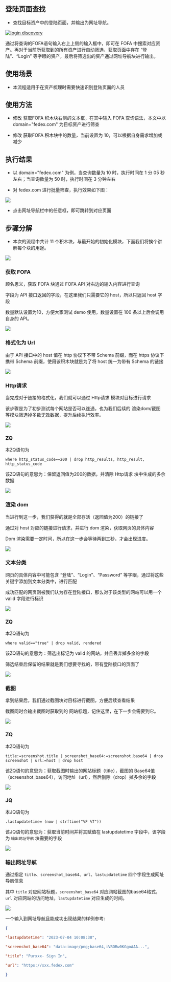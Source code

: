 ## 登陆页面查找
- 查找目标资产中的登陆页面，并输出为网址导航。

[![login discovery](https://store.fofa.info/fofahub/doc/video/login_discovery_20230719.jpg)](https://store.fofa.info/fofahub/doc/video/%E7%8B%AC%E7%AB%8BIP%E7%AD%9B%E9%80%89_20230706.mp4)


通过将查询的FOFA语句输入右上上侧的输入框中，即可在 FOFA 中搜索对应资产。再对于当前所获取到的所有资产进行自动筛选，获取页面中存在 “登陆”、“Login” 等字眼的资产，最后将筛选出的资产通过网址导航块进行输出。



## 使用场景
- 本流程适用于在资产梳理时需要快速识别登陆页面的人员


## 使用方法
- 修改 获取FOFA 积木块右侧的文本框，在其中输入 FOFA 查询语法，本文中以 domain="fedex.com" 为目标资产进行筛查

- 修改 获取FOFA 积木块中的数量，当前设置为 10，可以根据自身需求增加或减少


## 执行结果
- 以 domain="fedex.com" 为例，当查询数量为 10 时，执行时间在 1 分 05 秒左右；当查询数量为 50 时，执行时间在 3 分钟左右

- 对 fedex.com 进行批量筛查，执行效果如下图：

![](../../Storage/Fofahub/Fofahub_ZH/login_discovery1.png)

- 点击网址导航栏中的任意框，即可跳转到对应页面




## 步骤分解
- 本次的流程中共计 11 个积木块，与最开始的初始化模块，下面我们将挨个讲解每个块的用途。

![](../../Storage/Fofahub/Fofahub_ZH/login_discovery2.png)

### 获取 FOFA

顾名思义，获取 FOFA 块通过 FOFA API 对右边的输入内容进行查询

字段为 API 接口返回的字段，在这里我们只需要它的 host，所以只返回 host 字段

数量默认设置为10，方便大家测试 demo 使用，数量设置在 100 条以上后会调用自身的 API。

![](../../Storage/Fofahub/Fofahub_ZH/login_discovery3.png)

### 格式化为 Url
由于 API 接口中的 host 值在 http 协议下不带 Schema 前缀，而在 https 协议下携带 Schema 前缀，使用该积木块就是为了将 host 统一为带有 Schema 的链接

![](../../Storage/Fofahub/Fofahub_ZH/login_discovery4.png)

### Http请求

当完成对于链接的格式化，我们就可以通过 Http请求 模块对目标进行请求

该步骤是为了初步测试每个网站是否可以连通，也为我们后续的 渲染dom/截图 等模块筛选掉多数无效数据，提升后续执行效率。

![](../../Storage/Fofahub/Fofahub_ZH/login_discovery5.png)

### ZQ
本ZQ语句为 
```
where http_status_code==200 | drop http_results, http_result, http_status_code
```

该ZQ语句的意思为：保留返回值为200的数据，并清除 Http请求 块中生成的多余数据

![](../../Storage/Fofahub/Fofahub_ZH/login_discovery6.png)

### 渲染 dom
当进行到这一步，我们获得的就是全部存活（返回值为200）的链接了

通过对 host 对应的链接进行请求，并进行 dom 渲染，获取网页的具体内容

Dom 渲染需要一定时间，所以在这一步会等待两到三秒，才会出现进度。

![](../../Storage/Fofahub/Fofahub_ZH/login_discovery7.png)

### 文本分类

网页的具体内容中可能包含 “登陆”、“Login”、“Password” 等字眼，通过将这些关键字添加到文本分类中，进行匹配

成功匹配的网页则被我们认为存在登陆接口，那么对于该类型的网站可以用一个 valid 字段进行标识 

![](../../Storage/Fofahub/Fofahub_ZH/login_discovery8.png)

### ZQ

本ZQ语句为 
```
where valid=="true" | drop valid, rendered
```

该ZQ语句的意思为：筛选出标记为 valid 的网站，并且丢弃掉多余的字段

筛选结束后保留的结果就是我们想要寻找的，带有登陆接口的页面了

![](../../Storage/Fofahub/Fofahub_ZH/login_discovery9.png)

### 截图

拿到结果后，我们通过截图块对目标进行截图，方便后续查看结果

截图同时会输出截图时获取到的 网站标题，记住这里，在下一步会需要到它。

![](../../Storage/Fofahub/Fofahub_ZH/login_discovery10.png)

### ZQ

本ZQ语句为 
```
title:=screenshot.title | screenshot_base64:=screenshot.base64 | drop screenshot | url:=host | drop host
```

该ZQ语句的意思为：获取截图时输出的网站标题（title），截图的 Base64值（screenshot_base64），访问地址（url），然后删除（drop）掉多余的字段

![](../../Storage/Fofahub/Fofahub_ZH/login_discovery11.png)

### JQ

本JQ语句为 
```
.lastupdatetime= (now | strftime("%F %T"))
```

该JQ语句的意思为：获取当前时间并将其赋值在 lastupdatetime 字段中，该字段为 `输出网址导航` 块需要的字段

![](../../Storage/Fofahub/Fofahub_ZH/login_discovery12.png)

### 输出网址导航

通过指定 `title`、`screenshot_base64`、`url`、`lastupdatetime` 四个字段生成网址导航信息

其中 `title` 对应网站标题，`screenshot_base64` 对应网站截图的base64格式，`url` 对应网站的访问地址，`lastupdatetime` 对应生成的时间。

![](../../Storage/Fofahub/Fofahub_ZH/login_discovery13.png)

一个输入到网址导航且能成功出现结果的样例参考:
```json
{

"lastupdatetime": "2023-07-04 10:08:38",

"screenshot_base64": "data:image/png;base64,iVBORw0KGgoAAA...",

"title": "Purxxx- Sign In",

"url": "https://xxx.fedex.com"

}
```
